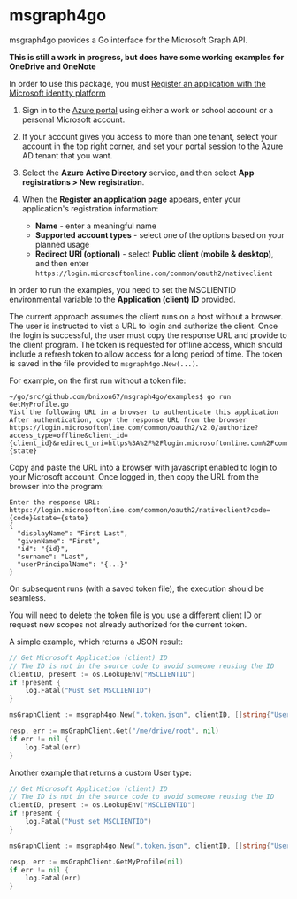 # msgraph4go

msgraph4go provides a Go interface for the Microsoft Graph API.

**This is still a work in progress, but does have some working examples for OneDrive and OneNote**

In order to use this package, you must
[Register an application with the Microsoft identity platform](https://docs.microsoft.com/en-us/graph/auth-register-app-v2)

1. Sign in to the [Azure portal](https://portal.azure.com/) using either a work or school account
or a personal Microsoft account.

2. If your account gives you access to more than one tenant,
select your account in the top right corner,
and set your portal session to the Azure AD tenant that you want.

3. Select the **Azure Active Directory** service,
and then select **App registrations > New registration**.

4. When the **Register an application page** appears, enter your application's registration information:

    - **Name** - enter a meaningful name
    - **Supported account types** - select one of the options based on your planned usage
    - **Redirect URI (optional)** - select **Public client (mobile & desktop)**, and then enter `https://login.microsoftonline.com/common/oauth2/nativeclient`

In order to run the examples, you need to set the MSCLIENTID environmental variable to the **Application (client) ID** provided.


The current approach assumes the client runs on a host without a browser. The user is instructed to vist a URL to login and authorize the client. Once the login is successful, the user must copy the response URL and provide to the client program. The token is requested for offline access, which should include a refresh token to allow access for a long period of time.  The token is saved in the file provided to ```msgraph4go.New(...)```.

For example, on the first run without a token file:
```
~/go/src/github.com/bnixon67/msgraph4go/examples$ go run GetMyProfile.go 
Vist the following URL in a browser to authenticate this application
After authentication, copy the response URL from the browser
https://login.microsoftonline.com/common/oauth2/v2.0/authorize?access_type=offline&client_id={client_id}&redirect_uri=https%3A%2F%2Flogin.microsoftonline.com%2Fcommon%2Foauth2%2Fnativeclient&response_type=code&scope=User.Read&state={state}
```

Copy and paste the URL into a browser with javascript enabled to login to your Microsoft account. Once logged in, then copy the URL from the browser into the program:
```
Enter the response URL:
https://login.microsoftonline.com/common/oauth2/nativeclient?code={code}&state={state}
{
  "displayName": "First Last",
  "givenName": "First",
  "id": "{id}",
  "surname": "Last",
  "userPrincipalName": "{...}"
}
```

On subsequent runs (with a saved token file), the execution should be seamless.

You will need to delete the token file is you use a different client ID or request new scopes not already authorized for the current token.

A simple example, which returns a JSON result:
```go
// Get Microsoft Application (client) ID
// The ID is not in the source code to avoid someone reusing the ID
clientID, present := os.LookupEnv("MSCLIENTID")
if !present {
	log.Fatal("Must set MSCLIENTID")
}

msGraphClient := msgraph4go.New(".token.json", clientID, []string{"User.Read"})

resp, err := msGraphClient.Get("/me/drive/root", nil)
if err != nil {
	log.Fatal(err)
}
```

Another example that returns a custom User type:
```go
// Get Microsoft Application (client) ID
// The ID is not in the source code to avoid someone reusing the ID
clientID, present := os.LookupEnv("MSCLIENTID")
if !present {
	log.Fatal("Must set MSCLIENTID")
}

msGraphClient := msgraph4go.New(".token.json", clientID, []string{"User.Read"})

resp, err := msGraphClient.GetMyProfile(nil)
if err != nil {
	log.Fatal(err)
}
```
